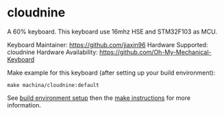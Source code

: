 cloudnine
===

A 60% keyboard.
This keyboard use 16mhz HSE and STM32F103 as MCU.

Keyboard Maintainer: https://github.com/jiaxin96
Hardware Supported: cloudnine
Hardware Availability: https://github.com/Oh-My-Mechanical-Keyboard 

Make example for this keyboard (after setting up your build environment):

    make machina/cloudnine:default

See [build environment setup](https://docs.qmk.fm/#/getting_started_build_tools) then the [make instructions](https://docs.qmk.fm/#/getting_started_make_guide) for more information.
